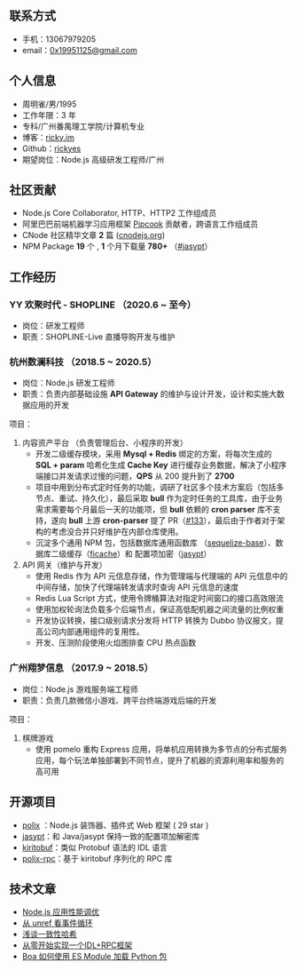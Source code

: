 ## 联系方式
- 手机：13067979205
- email：0x19951125@gmail.com

## 个人信息
- 周明雀/男/1995
- 工作年限：3 年
- 专科/广州番禺理工学院/计算机专业
- 博客：[ricky.im](https://ricky.im)
- Github：[rickyes](https://github.com/rickyes)
- 期望岗位：Node.js 高级研发工程师/广州

## 社区贡献
- Node.js Core Collaborator, HTTP、HTTP2 工作组成员
- 阿里巴巴前端机器学习应用框架 [Pipcook](https://github.com/alibaba/pipcook) 贡献者，跨语言工作组成员
- CNode 社区精华文章 **2** 篇 ([cnodejs.org](https://cnodejs.org/user/zhoumingque))
- NPM Package **19** 个 , **1** 个月下载量 **780+** （[#jasypt](https://www.npmjs.com/package/jasypt)）

## 工作经历

### YY 欢聚时代 - SHOPLINE （2020.6 ~ 至今）
- 岗位：研发工程师
- 职责：SHOPLINE-Live 直播导购开发与维护

### 杭州数澜科技 （2018.5 ~ 2020.5）
- 岗位：Node.js 研发工程师
- 职责：负责内部基础设施 **API Gateway** 的维护与设计开发，设计和实施大数据应用的开发

项目：
1. 内容资产平台 （负责管理后台、小程序的开发）
    - 开发二级缓存模块，采用 **Mysql + Redis** 绑定的方案，将每次生成的 **SQL + param** 哈希化生成 **Cache Key** 进行缓存业务数据，解决了小程序端接口并发请求过慢的问题，**QPS** 从 200 提升到了 **2700**
    - 项目中用到分布式定时任务的功能，调研了社区多个技术方案后（包括多节点、重试、持久化），最后采取 **bull** 作为定时任务的工具库，由于业务需求需要每个月最后一天的功能项，但 **bull** 依赖的 **cron parser** 库不支持，遂向 **bull** 上游 **cron-parser** 提了 PR（[#133](https://github.com/harrisiirak/cron-parser/pull/133)），最后由于作者对于架构的考虑没合并只好维护在内部仓库使用。
    - 沉淀多个通用 NPM 包，包括数据库通用函数库 （[sequelize-base](https://www.npmjs.com/package/sequelize-base)）、数据库二级缓存（[ficache](https://www.npmjs.com/package/ficache)）和 配置项加密（[jasypt](https://www.npmjs.com/package/jasypt)）
2. API 网关（维护与开发）
    - 使用 Redis 作为 API 元信息存储，作为管理端与代理端的 API 元信息中的中间存储，加快了代理端转发请求时查询 API 元信息的速度
    - Redis Lua Script 方式，使用令牌桶算法对指定时间窗口的接口高效限流
    - 使用加权轮询法负载多个后端节点，保证高低配机器之间流量的比例权重
    - 开发协议转换，接口级别请求分发将 HTTP 转换为 Dubbo 协议报文，提高公司内部通用组件的复用性。
    - 开发、压测阶段使用火焰图排查 CPU 热点函数

### 广州翔梦信息 （2017.9 ~ 2018.5）
- 岗位：Node.js 游戏服务端工程师
- 职责：负责几款微信小游戏、跨平台终端游戏后端的开发

项目：
1. 棋牌游戏
    - 使用 pomelo 重构 Express 应用，将单机应用转换为多节点的分布式服务应用，每个玩法单独部署到不同节点，提升了机器的资源利用率和服务的高可用


## 开源项目
- [polix](https://github.com/polixjs/polix) ：Node.js 装饰器、插件式 Web 框架 ( 29 star )
- [jasypt](https://github.com/rickyes/jasypt)：和 Java/jasypt 保持一致的配置项加解密库
- [kiritobuf](https://github.com/rickyes/kiritobuf)：类似 Protobuf 语法的 IDL 语言
- [polix-rpc](https://github.com/polixjs/polix-rpc)：基于 kiritobuf 序列化的 RPC 库

## 技术文章

- [Node.js 应用性能调优](https://www.ricky.im/2018/11/06/performance-analysis/)
- [从 unref 看事件循环](https://www.ricky.im/2020/03/29/time-unref/)
- [浅谈一致性哈希](https://www.ricky.im/2020/03/11/consistent-hashing/)
- [从零开始实现一个IDL+RPC框架](https://cnodejs.org/topic/5b63b25e792f59ae501bf71c)
- [Boa 如何使用 ES Module 加载 Python 包](https://cnodejs.org/topic/5ec4b241a87fc8583363d488)
